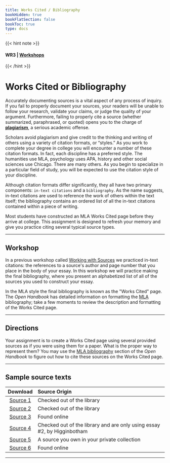 ```yaml
---
title: Works Cited / Bibliography
bookHidden: true
bookFlatSection: false
bookToc: true
type: docs
---
```


{{< hint note >}} 
#### <i class="fas fa-dot-circle"></i>  **WR3** | [**Workshops**](/courses/workshops/) 
{{< /hint >}}

# Works Cited or Bibliography

Accurately documenting sources is a vital aspect of any process of inquiry. If you fail to properly document your sources, your readers will be unable to follow your research, validate your claims, or judge the quality of your argument. Furthermore, failing to properly cite a source (whether summarized, paraphrased, or quoted) opens you to the charge of [**plagiarism**](/resources/open-handbook/chapter-10/), a serious academic offense.

Scholars avoid plagiarism and give credit to the thinking and writing of others using a variety of citation formats, or “styles.” As you work to complete your degree in college you will encounter a number of these citation formats. In fact, each discipline has a preferred style. The humanities use MLA, psychology uses APA, history and other social sciences use Chicago. There are many others. As you begin to specialize in a particular field of study, you will be expected to use the citation style of your discipline. 

Although citation formats differ significantly, they all have two primary components: `in-text citations` and a `bibliography`. As the name suggests, in-text citations are used to reference the work of others within the text itself; the bibliography contains an ordered list of all the in-text citations contained within a piece of writing.

Most students have constructed an MLA Works Cited page before they arrive at college. This assignment is designed to refresh your memory and give you practice citing several typical source types.

---

## Workshop

In a previous workshop called [Working with Sources](/courses/workshops/working-sources) we practiced in-text citations: the references to a source's author and page number that you place in the body of your essay. In this workshop we will practice making the final bibliography, where you present an alphabetized list of all of the sources you used to construct your essay. 

In the MLA style the final bibliography is known as the "Works Cited" page. The *Open Handbook* has detailed information on formatting the [MLA](https://no-silo.com/resources/open-handbook/chapter-11-mla/) bibliography; take a few moments to review the description and formatting of the Works Cited page.

---

## Directions
Your assignment is to create a Works Cited page using several provided sources as if you were using them for a paper. What is the proper way to represent them? You may use the [MLA bibliography](https://no-silo.com/resources/open-handbook/chapter-11-mla/) section of the *Open Handbook* to figure out how to cite these sources on the Works Cited page. 

---

## Sample source texts


| Download       | Source Origin         
| :-------------: |:-------------
|<i class="fa fa-download "></i> [Source 1](https://search.library.dartmouth.edu/permalink/01DCL_INST/16rgcn8/alma991007282289705706)    | Checked out of the library
|<i class="fa fa-download "></i> [Source 2](https://search.library.dartmouth.edu/permalink/01DCL_INST/16rgcn8/alma991001174069705706) | Checked out of the library
|<i class="fa fa-download "></i> [Source 3](https://www.jstor.org/stable/27825065)| Found online
|<i class="fa fa-download "></i> [Source 4](https://www.amazon.com/George-Washington-Reconsidered-Don-Higginbotham/dp/081392006X/ref=sr_1_1?s=books&ie=UTF8&qid=1318834103&sr=1-1)  | Checked out of the library and are only using essay #2, by Higginbotham
|<i class="fa fa-download "></i> [Source 5](https://search.library.dartmouth.edu/permalink/01DCL_INST/16rgcn8/alma991031134839705706) | A source you own in your private collection
|<i class="fa fa-download "></i> [Source 6](https://www.thedartmouth.com/article/2021/07/new-hampshire-supreme-court-unanimously-strikes-down-sb-3-again-certifying-students-right-to-vote-in-state)| Found online


---

<!---
## Answers

{{< hint note >}} 

<span style="color: var(--circle-dots)"><i class="far fa-dot-circle"></i></span>  My [attempt to complete this workshop](/docs/works-cited-answers.pdf).


{{< /hint >}}

--->


